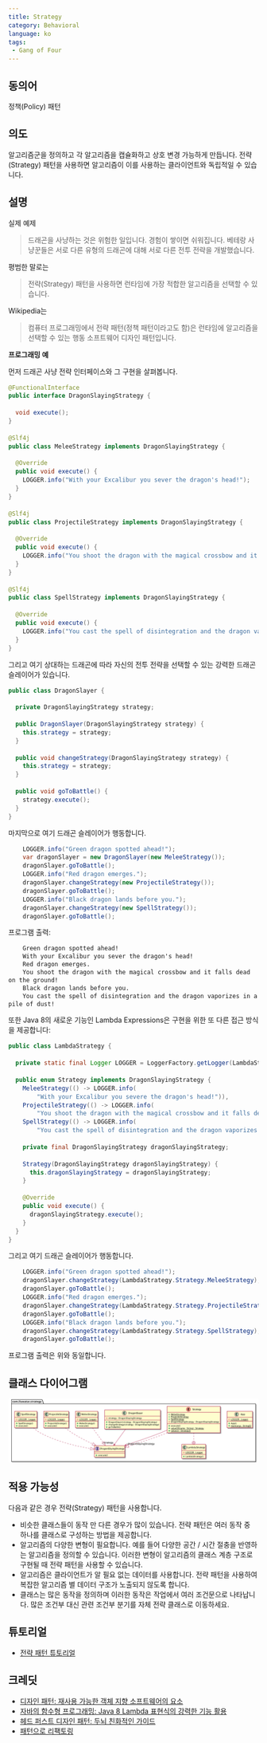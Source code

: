 ```yaml
---
title: Strategy
category: Behavioral
language: ko
tags:
 - Gang of Four
---
```


## 동의어

정책(Policy) 패턴

## 의도

알고리즘군을 정의하고 각 알고리즘을 캡슐화하고 상호 변경 가능하게 만듭니다. 전략(Strategy) 패턴을 사용하면 알고리즘이 이를 사용하는 클라이언트와 독립적일 수 있습니다.

## 설명

실제 예제

> 드래곤을 사냥하는 것은 위험한 일입니다. 경험이 쌓이면 쉬워집니다. 베테랑 사냥꾼들은 서로 다른 유형의 드래곤에 대해 서로 다른 전투 전략을 개발했습니다.

평범한 말로는

> 전략(Strategy) 패턴을 사용하면 런타임에 가장 적합한 알고리즘을 선택할 수 있습니다.   

Wikipedia는

> 컴퓨터 프로그래밍에서 전략 패턴(정책 패턴이라고도 함)은 런타임에 알고리즘을 선택할 수 있는 행동 소프트웨어 디자인 패턴입니다.

**프로그래밍 예**

먼저 드래곤 사냥 전략 인터페이스와 그 구현을 살펴봅니다.

```java
@FunctionalInterface
public interface DragonSlayingStrategy {

  void execute();
}

@Slf4j
public class MeleeStrategy implements DragonSlayingStrategy {

  @Override
  public void execute() {
    LOGGER.info("With your Excalibur you sever the dragon's head!");
  }
}

@Slf4j
public class ProjectileStrategy implements DragonSlayingStrategy {

  @Override
  public void execute() {
    LOGGER.info("You shoot the dragon with the magical crossbow and it falls dead on the ground!");
  }
}

@Slf4j
public class SpellStrategy implements DragonSlayingStrategy {

  @Override
  public void execute() {
    LOGGER.info("You cast the spell of disintegration and the dragon vaporizes in a pile of dust!");
  }
}
```

그리고 여기 상대하는 드래곤에 따라 자신의 전투 전략을 선택할 수 있는 강력한 드래곤 슬레이어가 있습니다.

```java
public class DragonSlayer {

  private DragonSlayingStrategy strategy;

  public DragonSlayer(DragonSlayingStrategy strategy) {
    this.strategy = strategy;
  }

  public void changeStrategy(DragonSlayingStrategy strategy) {
    this.strategy = strategy;
  }

  public void goToBattle() {
    strategy.execute();
  }
}
```

마지막으로 여기 드래곤 슬레이어가 행동합니다.

```java
    LOGGER.info("Green dragon spotted ahead!");
    var dragonSlayer = new DragonSlayer(new MeleeStrategy());
    dragonSlayer.goToBattle();
    LOGGER.info("Red dragon emerges.");
    dragonSlayer.changeStrategy(new ProjectileStrategy());
    dragonSlayer.goToBattle();
    LOGGER.info("Black dragon lands before you.");
    dragonSlayer.changeStrategy(new SpellStrategy());
    dragonSlayer.goToBattle();
```

프로그램 출력:

```
    Green dragon spotted ahead!
    With your Excalibur you sever the dragon's head!
    Red dragon emerges.
    You shoot the dragon with the magical crossbow and it falls dead on the ground!
    Black dragon lands before you.
    You cast the spell of disintegration and the dragon vaporizes in a pile of dust!    
```

또한 Java 8의 새로운 기능인 Lambda Expressions은 구현을 위한 또 다른 접근 방식을 제공합니다:

```java
public class LambdaStrategy {

  private static final Logger LOGGER = LoggerFactory.getLogger(LambdaStrategy.class);

  public enum Strategy implements DragonSlayingStrategy {
    MeleeStrategy(() -> LOGGER.info(
        "With your Excalibur you severe the dragon's head!")),
    ProjectileStrategy(() -> LOGGER.info(
        "You shoot the dragon with the magical crossbow and it falls dead on the ground!")),
    SpellStrategy(() -> LOGGER.info(
        "You cast the spell of disintegration and the dragon vaporizes in a pile of dust!"));

    private final DragonSlayingStrategy dragonSlayingStrategy;

    Strategy(DragonSlayingStrategy dragonSlayingStrategy) {
      this.dragonSlayingStrategy = dragonSlayingStrategy;
    }

    @Override
    public void execute() {
      dragonSlayingStrategy.execute();
    }
  }
}
```

그리고 여기 드래곤 슬레이어가 행동합니다.

```java
    LOGGER.info("Green dragon spotted ahead!");
    dragonSlayer.changeStrategy(LambdaStrategy.Strategy.MeleeStrategy);
    dragonSlayer.goToBattle();
    LOGGER.info("Red dragon emerges.");
    dragonSlayer.changeStrategy(LambdaStrategy.Strategy.ProjectileStrategy);
    dragonSlayer.goToBattle();
    LOGGER.info("Black dragon lands before you.");
    dragonSlayer.changeStrategy(LambdaStrategy.Strategy.SpellStrategy);
    dragonSlayer.goToBattle();
```

프로그램 출력은 위와 동일합니다.

## 클래스 다이어그램

![alt text](etc/strategy_urm.png "Strategy")

## 적용 가능성

다음과 같은 경우 전략(Strategy) 패턴을 사용합니다.

* 비슷한 클래스들이 동작 만 다른 경우가 많이 있습니다. 전략 패턴은 여러 동작 중 하나를 클래스로 구성하는 방법을 제공합니다.
* 알고리즘의 다양한 변형이 필요합니다. 예를 들어 다양한 공간 / 시간 절충을 반영하는 알고리즘을 정의할 수 있습니다. 이러한 변형이 알고리즘의 클래스 계층 구조로 구현될 때 전략 패턴을 사용할 수 있습니다.
* 알고리즘은 클라이언트가 알 필요 없는 데이터를 사용합니다. 전략 패턴을 사용하여 복잡한 알고리즘 별 데이터 구조가 노출되지 않도록 합니다.
* 클래스는 많은 동작을 정의하며 이러한 동작은 작업에서 여러 조건문으로 나타납니다. 많은 조건부 대신 관련 조건부 분기를 자체 전략 클래스로 이동하세요.

## 튜토리얼 

* [전략 패턴 튜토리얼](https://www.journaldev.com/1754/strategy-design-pattern-in-java-example-tutorial)

## 크레딧

* [디자인 패턴: 재사용 가능한 객체 지향 소프트웨어의 요소](https://www.amazon.com/gp/product/0201633612/ref=as_li_tl?ie=UTF8&camp=1789&creative=9325&creativeASIN=0201633612&linkCode=as2&tag=javadesignpat-20&linkId=675d49790ce11db99d90bde47f1aeb59)
* [자바의 함수형 프로그래밍: Java 8 Lambda 표현식의 강력한 기능 활용](https://www.amazon.com/gp/product/1937785467/ref=as_li_tl?ie=UTF8&camp=1789&creative=9325&creativeASIN=1937785467&linkCode=as2&tag=javadesignpat-20&linkId=7e4e2fb7a141631491534255252fd08b)
* [헤드 퍼스트 디자인 패턴: 두뇌 친화적인 가이드](https://www.amazon.com/gp/product/0596007124/ref=as_li_tl?ie=UTF8&camp=1789&creative=9325&creativeASIN=0596007124&linkCode=as2&tag=javadesignpat-20&linkId=6b8b6eea86021af6c8e3cd3fc382cb5b)
* [패턴으로 리팩토링](https://www.amazon.com/gp/product/0321213351/ref=as_li_tl?ie=UTF8&camp=1789&creative=9325&creativeASIN=0321213351&linkCode=as2&tag=javadesignpat-20&linkId=2a76fcb387234bc71b1c61150b3cc3a7)
